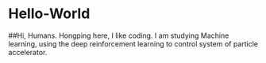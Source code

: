# Hello-World
##Hi, Humans.
Hongping here, I like coding.
I am studying Machine learning, using the deep reinforcement learning to control system of particle accelerator.